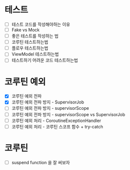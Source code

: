# 테스트
- [ ] 테스트 코드를 작성해야하는 이유 
- [ ] Fake vs Mock 
- [ ] 좋은 테스트를 작성하는 법
- [ ] 코루틴 테스트하는법
- [ ] 플로우 테스트하는법
- [ ] ViewModel 테스트하는법
- [ ] 테스트하기 어려운 코드 테스트하는법

# 코루틴 예외
- [x] 코루틴 예외 전파
- [x] 코루틴 예외 전파 방지 - SupervisorJob
- [ ] 코루틴 예외 전파 방지 - supervisorScope
- [ ] 코루틴 예외 전파 방지 - supervisorScope vs SupervisorJob
- [ ] 코루틴 예외 처리 - CoroutineExceptionHandler
- [ ] 코루틴 예외 처리 - 코루틴 스코프 함수 + try-catch

# 코루틴
- [ ] suspend function 을 잘 써보자